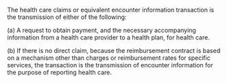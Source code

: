 The health care claims or equivalent encounter information transaction is the transmission of either of the following:

(a) A request to obtain payment, and the necessary accompanying information from a health care provider to a health plan, for health care.

(b) If there is no direct claim, because the reimbursement contract is based on a mechanism other than charges or reimbursement rates for specific services, the transaction is the transmission of encounter information for the purpose of reporting health care.
